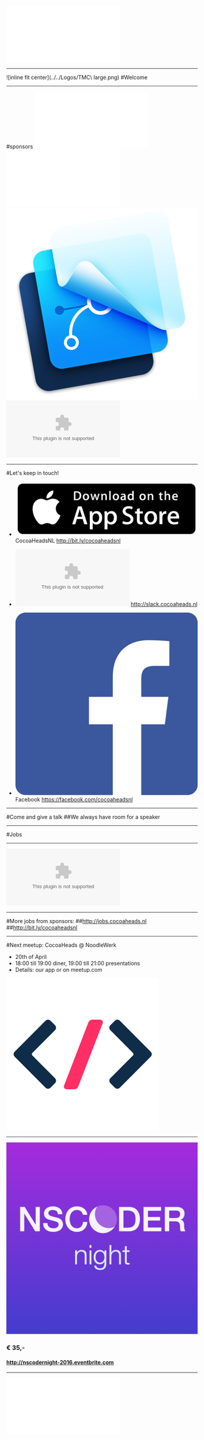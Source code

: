 ![fit](../../Logos/CocoaHeadsNL.pdf)

---
![inline fit center](../../Logos/TMC\ large.png)
#Welcome

---

#sponsors
![inline fit](../../Logos/egeniq.pdf) ![inline fit](../../Logos/xebia.pdf)
![inline fit](../../Logos/framerstudio.png) ![inline fit ](../../Logos/ING_Logo_RGB_A6.eps)

---

#Let's keep in touch!

- ![inline](../../Logos/appstore.png) CocoaHeadsNL
http://bit.ly/cocoaheadsnl

- ![inline](../../Logos/slack_cmyk.eps)
http://slack.cocoaheads.nl

- ![inline](../../Logos/Facebook_logo.png) Facebook
https://facebook.com/cocoaheadsnl

---

#Come and give a talk
##We always have room for a speaker

---

#Jobs

---

![inline fit](../../Logos/ING_Logo_RGB_A6.eps)

---

#More jobs from sponsors:
##http://jobs.cocoaheads.nl
##http://bit.ly/cocoaheadsnl

---

#Next meetup: CocoaHeads @ NoodleWerk
- 20th of April
- 18:00 till 19:00 diner, 19:00 till 21:00 presentations
- Details: our app or on meetup.com

![inline fit](../../Logos/noodlewerk.png)

---

![inline fit](../../Logos/nscodernight1024.png)

### € 35,-
#### http://nscodernight-2016.eventbrite.com

---

![fit](../../Logos/CocoaHeadsNL.pdf)
